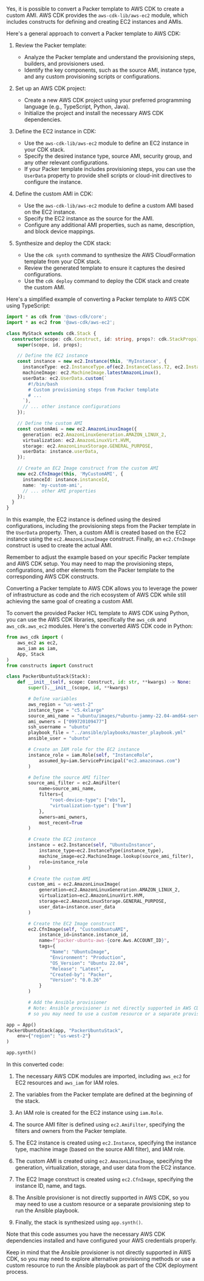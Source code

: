 Yes, it is possible to convert a Packer template to AWS CDK to create a custom AMI. AWS CDK provides the `aws-cdk-lib/aws-ec2` module, which includes constructs for defining and creating EC2 instances and AMIs.

Here's a general approach to convert a Packer template to AWS CDK:

1. Review the Packer template:
   - Analyze the Packer template and understand the provisioning steps, builders, and provisioners used.
   - Identify the key components, such as the source AMI, instance type, and any custom provisioning scripts or configurations.

2. Set up an AWS CDK project:
   - Create a new AWS CDK project using your preferred programming language (e.g., TypeScript, Python, Java).
   - Initialize the project and install the necessary AWS CDK dependencies.

3. Define the EC2 instance in CDK:
   - Use the `aws-cdk-lib/aws-ec2` module to define an EC2 instance in your CDK stack.
   - Specify the desired instance type, source AMI, security group, and any other relevant configurations.
   - If your Packer template includes provisioning steps, you can use the `UserData` property to provide shell scripts or cloud-init directives to configure the instance.

4. Define the custom AMI in CDK:
   - Use the `aws-cdk-lib/aws-ec2` module to define a custom AMI based on the EC2 instance.
   - Specify the EC2 instance as the source for the AMI.
   - Configure any additional AMI properties, such as name, description, and block device mappings.

5. Synthesize and deploy the CDK stack:
   - Use the `cdk synth` command to synthesize the AWS CloudFormation template from your CDK stack.
   - Review the generated template to ensure it captures the desired configurations.
   - Use the `cdk deploy` command to deploy the CDK stack and create the custom AMI.

Here's a simplified example of converting a Packer template to AWS CDK using TypeScript:

```typescript
import * as cdk from '@aws-cdk/core';
import * as ec2 from '@aws-cdk/aws-ec2';

class MyStack extends cdk.Stack {
  constructor(scope: cdk.Construct, id: string, props?: cdk.StackProps) {
    super(scope, id, props);

    // Define the EC2 instance
    const instance = new ec2.Instance(this, 'MyInstance', {
      instanceType: ec2.InstanceType.of(ec2.InstanceClass.T2, ec2.InstanceSize.MICRO),
      machineImage: ec2.MachineImage.latestAmazonLinux(),
      userData: ec2.UserData.custom(`
        #!/bin/bash
        # Custom provisioning steps from Packer template
        # ...
      `),
      // ... other instance configurations
    });

    // Define the custom AMI
    const customAmi = new ec2.AmazonLinuxImage({
      generation: ec2.AmazonLinuxGeneration.AMAZON_LINUX_2,
      virtualization: ec2.AmazonLinuxVirt.HVM,
      storage: ec2.AmazonLinuxStorage.GENERAL_PURPOSE,
      userData: instance.userData,
    });

    // Create an EC2 Image construct from the custom AMI
    new ec2.CfnImage(this, 'MyCustomAMI', {
      instanceId: instance.instanceId,
      name: 'my-custom-ami',
      // ... other AMI properties
    });
  }
}
```

In this example, the EC2 instance is defined using the desired configurations, including the provisioning steps from the Packer template in the `UserData` property. Then, a custom AMI is created based on the EC2 instance using the `ec2.AmazonLinuxImage` construct. Finally, an `ec2.CfnImage` construct is used to create the actual AMI.

Remember to adjust the example based on your specific Packer template and AWS CDK setup. You may need to map the provisioning steps, configurations, and other elements from the Packer template to the corresponding AWS CDK constructs.

Converting a Packer template to AWS CDK allows you to leverage the power of infrastructure as code and the rich ecosystem of AWS CDK while still achieving the same goal of creating a custom AMI.

To convert the provided Packer HCL template to AWS CDK using Python, you can use the AWS CDK libraries, specifically the `aws_cdk` and `aws_cdk.aws_ec2` modules. Here's the converted AWS CDK code in Python:

```python
from aws_cdk import (
    aws_ec2 as ec2,
    aws_iam as iam,
    App, Stack
)
from constructs import Construct

class PackerUbuntuStack(Stack):
    def __init__(self, scope: Construct, id: str, **kwargs) -> None:
        super().__init__(scope, id, **kwargs)

        # Define variables
        aws_region = "us-west-2"
        instance_type = "c5.4xlarge"
        source_ami_name = "ubuntu/images/*ubuntu-jammy-22.04-amd64-server-*"
        ami_owners = ["099720109477"]
        ssh_username = "ubuntu"
        playbook_file = "../ansible/playbooks/master_playbook.yml"
        ansible_user = "ubuntu"

        # Create an IAM role for the EC2 instance
        instance_role = iam.Role(self, "InstanceRole",
            assumed_by=iam.ServicePrincipal("ec2.amazonaws.com")
        )

        # Define the source AMI filter
        source_ami_filter = ec2.AmiFilter(
            name=source_ami_name,
            filters={
                "root-device-type": ["ebs"],
                "virtualization-type": ["hvm"]
            },
            owners=ami_owners,
            most_recent=True
        )

        # Create the EC2 instance
        instance = ec2.Instance(self, "UbuntuInstance",
            instance_type=ec2.InstanceType(instance_type),
            machine_image=ec2.MachineImage.lookup(source_ami_filter),
            role=instance_role
        )

        # Create the custom AMI
        custom_ami = ec2.AmazonLinuxImage(
            generation=ec2.AmazonLinuxGeneration.AMAZON_LINUX_2,
            virtualization=ec2.AmazonLinuxVirt.HVM,
            storage=ec2.AmazonLinuxStorage.GENERAL_PURPOSE,
            user_data=instance.user_data
        )

        # Create the EC2 Image construct
        ec2.CfnImage(self, "CustomUbuntuAMI",
            instance_id=instance.instance_id,
            name=f"packer-ubuntu-aws-{core.Aws.ACCOUNT_ID}",
            tags={
                "Name": "UbuntuImage",
                "Environment": "Production",
                "OS_Version": "Ubuntu 22.04",
                "Release": "Latest",
                "Created-by": "Packer",
                "Version": "0.0.26"
            }
        )

        # Add the Ansible provisioner
        # Note: Ansible provisioner is not directly supported in AWS CDK,
        # so you may need to use a custom resource or a separate provisioning step.

app = App()
PackerUbuntuStack(app, "PackerUbuntuStack",
    env={"region": "us-west-2"}
)

app.synth()
```

In this converted code:

1. The necessary AWS CDK modules are imported, including `aws_ec2` for EC2 resources and `aws_iam` for IAM roles.

2. The variables from the Packer template are defined at the beginning of the stack.

3. An IAM role is created for the EC2 instance using `iam.Role`.

4. The source AMI filter is defined using `ec2.AmiFilter`, specifying the filters and owners from the Packer template.

5. The EC2 instance is created using `ec2.Instance`, specifying the instance type, machine image (based on the source AMI filter), and IAM role.

6. The custom AMI is created using `ec2.AmazonLinuxImage`, specifying the generation, virtualization, storage, and user data from the EC2 instance.

7. The EC2 Image construct is created using `ec2.CfnImage`, specifying the instance ID, name, and tags.

8. The Ansible provisioner is not directly supported in AWS CDK, so you may need to use a custom resource or a separate provisioning step to run the Ansible playbook.

9. Finally, the stack is synthesized using `app.synth()`.

Note that this code assumes you have the necessary AWS CDK dependencies installed and have configured your AWS credentials properly.

Keep in mind that the Ansible provisioner is not directly supported in AWS CDK, so you may need to explore alternative provisioning methods or use a custom resource to run the Ansible playbook as part of the CDK deployment process.

